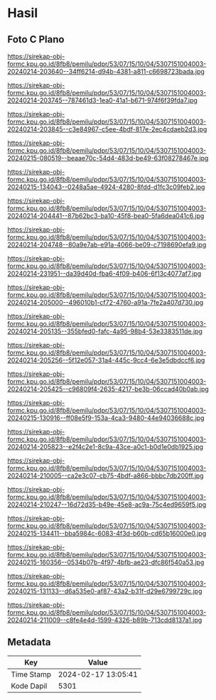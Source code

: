 # Hasil

## Foto C Plano

https://sirekap-obj-formc.kpu.go.id/8fb8/pemilu/pdpr/53/07/15/10/04/5307151004003-20240214-203640--34ff6214-d94b-4381-a811-c6698723bada.jpg

https://sirekap-obj-formc.kpu.go.id/8fb8/pemilu/pdpr/53/07/15/10/04/5307151004003-20240214-203745--787461d3-1ea0-41a1-b671-974f6f39fda7.jpg

https://sirekap-obj-formc.kpu.go.id/8fb8/pemilu/pdpr/53/07/15/10/04/5307151004003-20240214-203845--c3e84967-c5ee-4bdf-817e-2ec4cdaeb2d3.jpg

https://sirekap-obj-formc.kpu.go.id/8fb8/pemilu/pdpr/53/07/15/10/04/5307151004003-20240215-080519--beaae70c-54d4-483d-be49-63f08278467e.jpg

https://sirekap-obj-formc.kpu.go.id/8fb8/pemilu/pdpr/53/07/15/10/04/5307151004003-20240215-134043--0248a5ae-4924-4280-8fdd-d1fc3c09feb2.jpg

https://sirekap-obj-formc.kpu.go.id/8fb8/pemilu/pdpr/53/07/15/10/04/5307151004003-20240214-204441--87b62bc3-ba10-45f8-bea0-5fa6dea041c6.jpg

https://sirekap-obj-formc.kpu.go.id/8fb8/pemilu/pdpr/53/07/15/10/04/5307151004003-20240214-204748--80a9e7ab-e91a-4066-be09-c7198690efa9.jpg

https://sirekap-obj-formc.kpu.go.id/8fb8/pemilu/pdpr/53/07/15/10/04/5307151004003-20240214-231951--da39d40d-fba6-4f09-b406-6f13c4077af7.jpg

https://sirekap-obj-formc.kpu.go.id/8fb8/pemilu/pdpr/53/07/15/10/04/5307151004003-20240214-205000--496010b1-cf72-4760-a91a-7fe2a407d730.jpg

https://sirekap-obj-formc.kpu.go.id/8fb8/pemilu/pdpr/53/07/15/10/04/5307151004003-20240214-205135--355bfed0-fafc-4a95-98b4-53e3383511de.jpg

https://sirekap-obj-formc.kpu.go.id/8fb8/pemilu/pdpr/53/07/15/10/04/5307151004003-20240214-205256--5f12e057-31a4-445c-9cc4-6e3e5dbdccf6.jpg

https://sirekap-obj-formc.kpu.go.id/8fb8/pemilu/pdpr/53/07/15/10/04/5307151004003-20240214-205425--c96809f4-2635-4217-be3b-06ccad40b0ab.jpg

https://sirekap-obj-formc.kpu.go.id/8fb8/pemilu/pdpr/53/07/15/10/04/5307151004003-20240215-130916--ff08e5f9-153a-4ca3-9480-44e94036688c.jpg

https://sirekap-obj-formc.kpu.go.id/8fb8/pemilu/pdpr/53/07/15/10/04/5307151004003-20240214-205823--e2f4c2e1-8c9a-43ce-a0c1-b0d1e0db1925.jpg

https://sirekap-obj-formc.kpu.go.id/8fb8/pemilu/pdpr/53/07/15/10/04/5307151004003-20240214-210005--ca2e3c07-cb75-4bdf-a866-bbbc7db200ff.jpg

https://sirekap-obj-formc.kpu.go.id/8fb8/pemilu/pdpr/53/07/15/10/04/5307151004003-20240214-210247--16d72d35-b49e-45e8-ac9a-75c4ed9659f5.jpg

https://sirekap-obj-formc.kpu.go.id/8fb8/pemilu/pdpr/53/07/15/10/04/5307151004003-20240215-134411--bba5984c-6083-4f3d-b60b-cd65b16000e0.jpg

https://sirekap-obj-formc.kpu.go.id/8fb8/pemilu/pdpr/53/07/15/10/04/5307151004003-20240215-160356--0534b07b-4f97-4bfb-ae23-dfc86f540a53.jpg

https://sirekap-obj-formc.kpu.go.id/8fb8/pemilu/pdpr/53/07/15/10/04/5307151004003-20240215-131133--d6a535e0-af87-43a2-b31f-d29e6799729c.jpg

https://sirekap-obj-formc.kpu.go.id/8fb8/pemilu/pdpr/53/07/15/10/04/5307151004003-20240214-211009--c8fe4e4d-1599-4326-b89b-713cdd8137a1.jpg


## Metadata

| Key        | Value               |
| ---------- | ------------------- |
| Time Stamp | 2024-02-17 13:05:41 |
| Kode Dapil | 5301                |



